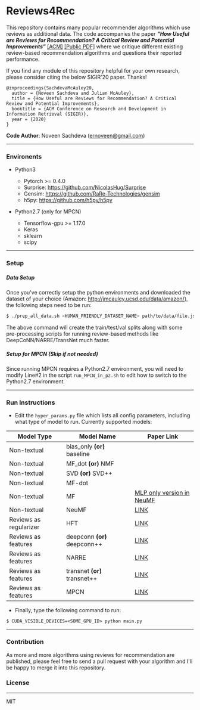# Reviews4Rec

This repository contains many popular recommender algorithms which use reviews as additional data. The code accompanies the paper ***"How Useful are Reviews for Recommendation? A Critical Review and Potential Improvements"*** [[ACM]](https://doi.org/10.1145/3397271.3401281) [[Public PDF]](https://cseweb.ucsd.edu/~jmcauley/pdfs/sigir20.pdf) where we critique different existing review-based recommendation algorithms and questions their reported performance.

If you find any module of this repository helpful for your own research, please consider citing the below SIGIR'20 paper. Thanks!
```
@inproceedings{SachdevaMcAuley20,
  author = {Noveen Sachdeva and Julian McAuley},
  title = {How Useful are Reviews for Recommendation? A Critical Review and Potential Improvements},
  booktitle = {ACM Conference on Research and Development in Information Retrieval (SIGIR)},
  year = {2020}
}
```

**Code Author**: Noveen Sachdeva (ernoveen@gmail.com)

---
### Environents
- Python3 
    - Pytorch >= 0.4.0
    - Surprise: https://github.com/NicolasHug/Surprise
    - Gensim: https://github.com/RaRe-Technologies/gensim
    - h5py: https://github.com/h5py/h5py
    
- Python2.7 (only for MPCN)
    - Tensorflow-gpu >= 1.17.0
    - Keras
    - sklearn
    - scipy

---
### Setup
##### Data Setup
Once you've correctly setup the python environments and downloaded the dataset of your choice (Amazon: http://jmcauley.ucsd.edu/data/amazon/), the following steps need to be run:

```bash
$ ./prep_all_data.sh <HUMAN_FRIENDLY_DATASET_NAME> path/to/data/file.json
```

The above command will create the train/test/val splits along with some pre-processing scripts for running review-based methods like DeepCoNN/NARRE/TransNet much faster.

##### Setup for MPCN (Skip if not needed)
Since running MPCN requires a Python2.7 environment, you will need to modify Line#2 in the script `run_MPCN_in_p2.sh` to edit how to switch to the Python2.7 environment.

---
### Run Instructions
- Edit the `hyper_params.py` file which lists all config parameters, including what type of model to run. Currently supported models:

| Model Type | Model Name | Paper Link |
| --- | ------ | ------ |
| Non-textual | bias_only **(or)** baseline |  |
| Non-textual | MF_dot **(or)** NMF |  |
| Non-textual | SVD **(or)** SVD++ |  |
| Non-textual | MF-dot |  |
| Non-textual | MF | [MLP only version in NeuMF](http://papers.www2017.com.au.s3-website-ap-southeast-2.amazonaws.com/proceedings/p173.pdf) |
| Non-textual | NeuMF | [LINK](http://papers.www2017.com.au.s3-website-ap-southeast-2.amazonaws.com/proceedings/p173.pdf) |
| Reviews as regularizer | HFT | [LINK](https://cs.stanford.edu/people/jure/pubs/reviews-recsys13.pdf) |
| Reviews as features | deepconn **(or)** deepconn++ | [LINK](https://arxiv.org/abs/1701.04783) |
| Reviews as features | NARRE | [LINK](http://www.thuir.cn/group/~YQLiu/publications/WWW2018_CC.pdf) |
| Reviews as features | transnet **(or)** transnet++ | [LINK](https://arxiv.org/abs/1704.02298) |
| Reviews as features | MPCN | [LINK](https://arxiv.org/abs/1801.09251) |

- Finally, type the following command to run:
```
$ CUDA_VISIBLE_DEVICES=<SOME_GPU_ID> python main.py
```
---
### Contribution
As more and more algorithms using reviews for recommendation are published, please feel free to send a pull request with your algorithm and I'll be happy to merge it into this repository.


### License
----

MIT

